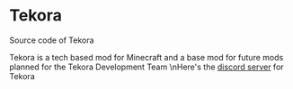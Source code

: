 # Tekora
Source code of Tekora

Tekora is a tech based mod for Minecraft and a base mod for future mods planned for the Tekora Development Team
\nHere's the <a href="https://discord.gg/qAWK7Se4KC">discord server</a> for Tekora